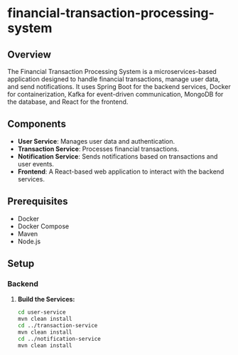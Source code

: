 # financial-transaction-processing-system

## Overview
The Financial Transaction Processing System is a microservices-based application designed to handle financial transactions, manage user data, and send notifications. It uses Spring Boot for the backend services, Docker for containerization, Kafka for event-driven communication, MongoDB for the database, and React for the frontend.

## Components
- **User Service**: Manages user data and authentication.
- **Transaction Service**: Processes financial transactions.
- **Notification Service**: Sends notifications based on transactions and user events.
- **Frontend**: A React-based web application to interact with the backend services.

## Prerequisites
- Docker
- Docker Compose
- Maven
- Node.js

## Setup

### Backend

1. **Build the Services:**
   ```bash
   cd user-service
   mvn clean install
   cd ../transaction-service
   mvn clean install
   cd ../notification-service
   mvn clean install
